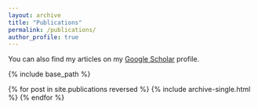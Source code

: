 ```yaml
---
layout: archive
title: "Publications"
permalink: /publications/
author_profile: true
---
```


You can also find my articles on my <a href="https://scholar.google.com/citations?user=I2hvxPUAAAAJ&hl=en">Google Scholar</a> profile.

{% include base_path %}

{% for post in site.publications reversed %}
  {% include archive-single.html %}
{% endfor %}
